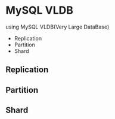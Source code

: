 # MySQL VLDB
using MySQL VLDB(Very Large DataBase)
- Replication
- Partition
- Shard

## Replication

## Partition

## Shard
